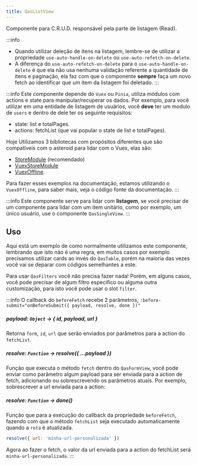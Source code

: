 ```yaml
---
title: QasListView
---
```


Componente para C.R.U.D. responsável pela parte de listagem (Read).

<doc-api file="list-view/QasListView" name="QasListView" />

:::info
- Quando utilizar deleção de itens na listagem, lembre-se de utilizar a propriedade `use-auto-handle-on-delete` ou `use-auto-refetch-on-delete`.
- A diferença do `use-auto-refetch-on-delete` para o `use-auto-handle-on-delete` é que ela não usa nenhuma validação referente a quantidade de itens e paginação, ela faz com que o componente **sempre** faça um novo fetch ao identificar que um item da listagem foi deletado.
:::

:::info
Este componente depende do `Vuex` ou `Pinia`, utiliza módulos com actions e state para manipular/recuperar os dados. Por exemplo, para você utilizar em uma entidade de listagem de usuários, você **deve** ter um modulo de `users` e dentro de dele ter os seguinte requisitos:
- state: list e totalPages.
- actions: fetchList (que vai popular o state de list e totalPages).

Hoje Utilizamos 3 bibliotecas com propósitos diferentes que são compatíveis com o asteroid para lidar com o Vuex, elas são:
- [StoreModule](https://github.com/bildvitta/store-module) (recomendado)
- [VuexStoreModule](https://github.com/bildvitta/vuex-store-module)
- [VuexOffline](https://github.com/bildvitta/vuex-offline).

Para fazer esses exemplos na documentação, estamos utilizando o `VuexOffline`, para saber mais, veja o código fonte da documentação.
:::

:::info
Este componente serve para lidar com **listagem**, se você precisar de um componente para lidar com um item unitário, como por exemplo, um único usuário, use o componente `QasSingleView`.
:::

## Uso
<doc-example file="QasListView/Basic" title="Básico" />

Aqui está um exemplo de como normalmente utilizamos este componente, lembrando que isto não é uma regra, em muitos casos por exemplo precisamos utilizar cards ao invés do `QasTable`, porém na maioria das vezes você vai se deparar com códigos semelhantes a este.

<doc-example file="QasListView/CommonUsage" title="Normalmente utilizado" />

Para usar `QasFilters` você não precisa fazer nada! Porém, em alguns casos, você pode precisar de algum filtro especifico ou alguma outra customização, para isto você pode usar o slot `filter`.

<doc-example file="QasListView/CustomFilter" title="Com filtro customizado" />

:::info
O callback do `beforeFetch` recebe 2 parâmetros, `:before-submit="onBeforeSubmit({ payload, resolve, done })"`

##### payload: `Object` -> { id, payload, url }
Retorna `form`, `id`, `url` que serão enviados por parâmetros para a action do `fetchList`.

##### resolve: `Function` -> resolve({ ...payload })
Função que executa o método `fetch` dentro do `QasFormView`, você pode enviar como parâmetro algum payload para ser enviada para a action de fetch, adicionando ou sobrescrevendo os parâmetros atuais.
Por exemplo, sobrescrever a url enviada para a action:

##### resolve: `Function` -> done()
Função que para a execução do callback da propriedade `beforeFetch`, fazendo com que o método `fetchList` seja executado automaticamente quando a `rota` é atualizada.

```js
resolve({ url: 'minha-url-personalizada' })
```

Agora ao fazer o fetch, o valor da url enviada para a action do fetchList será `minha-url-personalizada`.
:::

<doc-example file="QasListView/BeforeFetch" title="Controlando fetch" />
<doc-example file="QasListView/ExAutoRefetchOnDelete" title="Controle de refetch ao deletar automático" />
